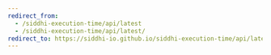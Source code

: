 ```yaml
---
redirect_from:
  - /siddhi-execution-time/api/latest
  - /siddhi-execution-time/api/latest/
redirect_to: https://siddhi-io.github.io/siddhi-execution-time/api/latest/
---
```

